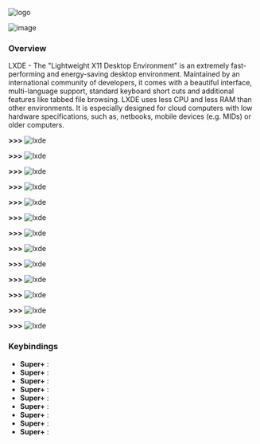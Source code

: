 ![logo](https://raw.githubusercontent.com/adi1090x/archlinux/master/images/logo_lxde.png) <br />

![image](https://raw.githubusercontent.com/adi1090x/archlinux/master/images/lxde.jpeg) <br />

### Overview
LXDE - The "Lightweight X11 Desktop Environment" is an extremely fast-performing and energy-saving desktop environment. Maintained by an international community of developers, it comes with a beautiful interface, multi-language support, standard keyboard short cuts and additional features like tabbed file browsing. LXDE uses less CPU and less RAM than other environments. It is especially designed for cloud computers with low hardware specifications, such as, netbooks, mobile devices (e.g. MIDs) or older computers.

**>>>** 
![lxde](https://raw.githubusercontent.com/adi1090x/archlinux/master/images/lxde/lxde_1.png) <br />

**>>>** 
![lxde](https://raw.githubusercontent.com/adi1090x/archlinux/master/images/lxde/lxde_2.png) <br />

**>>>** 
![lxde](https://raw.githubusercontent.com/adi1090x/archlinux/master/images/lxde/lxde_3.png) <br />

**>>>** 
![lxde](https://raw.githubusercontent.com/adi1090x/archlinux/master/images/lxde/lxde_4.png) <br />

**>>>** 
![lxde](https://raw.githubusercontent.com/adi1090x/archlinux/master/images/lxde/lxde_5.png) <br />

**>>>** 
![lxde](https://raw.githubusercontent.com/adi1090x/archlinux/master/images/lxde/lxde_6.png) <br />

**>>>** 
![lxde](https://raw.githubusercontent.com/adi1090x/archlinux/master/images/lxde/lxde_7.png) <br />

**>>>** 
![lxde](https://raw.githubusercontent.com/adi1090x/archlinux/master/images/lxde/lxde_8.png) <br />

**>>>** 
![lxde](https://raw.githubusercontent.com/adi1090x/archlinux/master/images/lxde/lxde_9.png) <br />

**>>>** 
![lxde](https://raw.githubusercontent.com/adi1090x/archlinux/master/images/lxde/lxde_10.png) <br />

**>>>** 
![lxde](https://raw.githubusercontent.com/adi1090x/archlinux/master/images/lxde/lxde_11.png) <br />

**>>>** 
![lxde](https://raw.githubusercontent.com/adi1090x/archlinux/master/images/lxde/lxde_12.png) <br />

**>>>** 
![lxde](https://raw.githubusercontent.com/adi1090x/archlinux/master/images/lxde/lxde_13.png) <br />

### Keybindings

+ **Super+** : 
+ **Super+** : 
+ **Super+** : 
+ **Super+** : 
+ **Super+** : 
+ **Super+** : 
+ **Super+** : 
+ **Super+** : 
+ **Super+** : 
